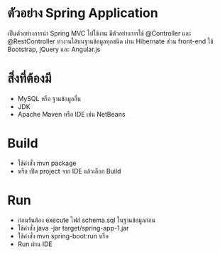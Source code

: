 # ตัวอย่าง Spring Application
เป็นตัวอย่างการนำ Spring MVC ไปใช้งาน มีตัวอย่างการใช้ @Controller และ @RestController ทำงานได้บนฐานข้อมูลทุกชนิด ผ่าน Hibernate ส่วน front-end ใช้ Bootstrap, jQuery และ Angular.js

# สิ่งที่ต้องมี
- MySQL หรือ ฐานข้อมูลอื่น
- JDK
- Apache Maven หรือ IDE เช่น NetBeans

# Build
- ใช้คำสั่ง mvn package
- หรือ เปิด project จาก IDE แล้วเลือก Build

# Run
- ก่อนรันต้อง execute ไฟล์่ schema.sql ในฐานข้อมูลก่อน
- ใช้คำสั่ง java -jar target/spring-app-1.jar
- ใช้คำสั่ง mvn spring-boot:run หรือ
- Run ผ่าน IDE
